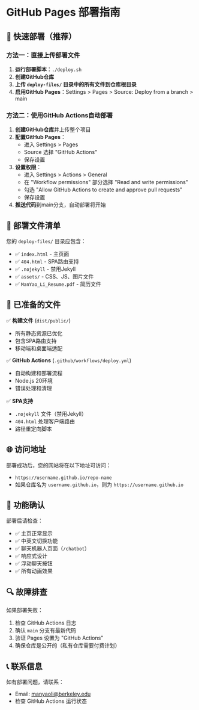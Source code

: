 # GitHub Pages 部署指南

## 🚀 快速部署（推荐）

### 方法一：直接上传部署文件
1. **运行部署脚本**：`./deploy.sh`
2. **创建GitHub仓库**
3. **上传 `deploy-files/` 目录中的所有文件到仓库根目录**
4. **启用GitHub Pages**：Settings > Pages > Source: Deploy from a branch > main

### 方法二：使用GitHub Actions自动部署
1. **创建GitHub仓库**并上传整个项目
2. **配置GitHub Pages**：
   - 进入 Settings > Pages
   - Source 选择 "GitHub Actions"
   - 保存设置
3. **设置权限**：
   - 进入 Settings > Actions > General
   - 在 "Workflow permissions" 部分选择 "Read and write permissions"
   - 勾选 "Allow GitHub Actions to create and approve pull requests"
   - 保存设置
4. **推送代码**到main分支，自动部署将开始

## 📁 部署文件清单

您的 `deploy-files/` 目录应包含：
- ✅ `index.html` - 主页面
- ✅ `404.html` - SPA路由支持
- ✅ `.nojekyll` - 禁用Jekyll
- ✅ `assets/` - CSS、JS、图片文件
- ✅ `ManYao_Li_Resume.pdf` - 简历文件

## 🔧 已准备的文件

✅ **构建文件** (`dist/public/`)
- 所有静态资源已优化
- 包含SPA路由支持
- 移动端和桌面端适配

✅ **GitHub Actions** (`.github/workflows/deploy.yml`)
- 自动构建和部署流程
- Node.js 20环境
- 错误处理和清理

✅ **SPA支持**
- `.nojekyll` 文件（禁用Jekyll）
- `404.html` 处理客户端路由
- 路径重定向脚本

## 🌐 访问地址

部署成功后，您的网站将在以下地址可访问：
- `https://username.github.io/repo-name`
- 如果仓库名为 `username.github.io`，则为 `https://username.github.io`

## 📱 功能确认

部署后请检查：
- ✅ 主页正常显示
- ✅ 中英文切换功能
- ✅ 聊天机器人页面（`/chatbot`）
- ✅ 响应式设计
- ✅ 浮动聊天按钮
- ✅ 所有动画效果

## 🔍 故障排查

如果部署失败：
1. 检查 GitHub Actions 日志
2. 确认 `main` 分支有最新代码
3. 验证 Pages 设置为 "GitHub Actions"
4. 确保仓库是公开的（私有仓库需要付费计划）

## 📞 联系信息

如有部署问题，请联系：
- Email: manyaoli@berkeley.edu
- 检查 GitHub Actions 运行状态